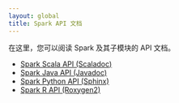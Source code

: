 ```yaml
---
layout: global
title: Spark API 文档
---
```


在这里，您可以阅读 Spark 及其子模块的 API 文档。

- [Spark Scala API (Scaladoc)](api/scala/index.html)
- [Spark Java API (Javadoc)](api/java/index.html)
- [Spark Python API (Sphinx)](api/python/index.html)
- [Spark R API (Roxygen2)](api/R/index.html)
